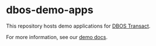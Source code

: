 # dbos-demo-apps
This repository hosts demo applications for [DBOS Transact](https://github.com/dbos-inc/dbos-transact).

For more information, see our [demo docs](https://docs.dbos.dev/tutorials/demo-apps).
